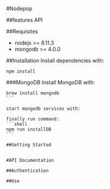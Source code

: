 #Nodepop

##features API

##Requisites
 * nodejs >= 8.11.3
 * mongodb >= 4.0.0

##Installation
Install dependencies with:

```shell
npm install
```

###MongoDB
Install MongoDB with: 
````
brew install mongodb
```

start mongodb services with:

finally run command:
```shell
npm run installDB
```

##Getting Started


#API Documentation

##Authentication

##Use


